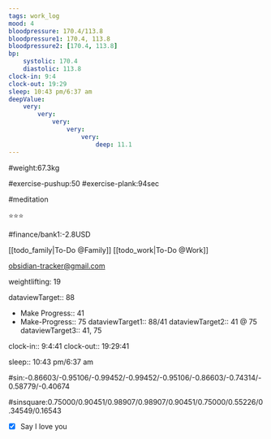 ```yaml
---
tags: work_log
mood: 4
bloodpressure: 170.4/113.8
bloodpressure1: 170.4, 113.8
bloodpressure2: [170.4, 113.8]
bp:
    systolic: 170.4
    diastolic: 113.8
clock-in: 9:4
clock-out: 19:29
sleep: 10:43 pm/6:37 am
deepValue: 
    very: 
        very: 
            very: 
                very: 
                    very: 
                        deep: 11.1
---
```


#weight:67.3kg

#exercise-pushup:50
#exercise-plank:94sec

#meditation

⭐⭐⭐


#finance/bank1:-2.8USD

[[todo_family|To-Do @Family]]
[[todo_work|To-Do @Work]]

obsidian-tracker@gmail.com

weightlifting: 19

dataviewTarget:: 88
- Make Progress:: 41
- Make-Progress:: 75
dataviewTarget1:: 88/41
dataviewTarget2:: 41 @ 75
dataviewTarget3:: 41, 75

clock-in:: 9:4:41
clock-out:: 19:29:41

sleep:: 10:43 pm/6:37 am

#sin:-0.86603/-0.95106/-0.99452/-0.99452/-0.95106/-0.86603/-0.74314/-0.58779/-0.40674

#sinsquare:0.75000/0.90451/0.98907/0.98907/0.90451/0.75000/0.55226/0.34549/0.16543

- [x] Say I love you

